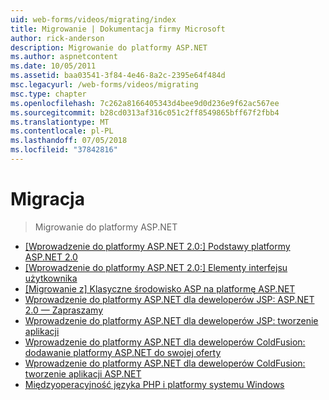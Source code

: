```yaml
---
uid: web-forms/videos/migrating/index
title: Migrowanie | Dokumentacja firmy Microsoft
author: rick-anderson
description: Migrowanie do platformy ASP.NET
ms.author: aspnetcontent
ms.date: 10/05/2011
ms.assetid: baa03541-3f84-4e46-8a2c-2395e64f484d
msc.legacyurl: /web-forms/videos/migrating
msc.type: chapter
ms.openlocfilehash: 7c262a8166405343d4bee9d0d236e9f62ac567ee
ms.sourcegitcommit: b28cd0313af316c051c2ff8549865bff67f2fbb4
ms.translationtype: MT
ms.contentlocale: pl-PL
ms.lasthandoff: 07/05/2018
ms.locfileid: "37842816"
---
```

<a name="migrating"></a>Migracja
====================
> Migrowanie do platformy ASP.NET


- [[Wprowadzenie do platformy ASP.NET 2.0:] Podstawy platformy ASP.NET 2.0](intro-to-aspnet-20-aspnet-20-fundamentals.md)
- [[Wprowadzenie do platformy ASP.NET 2.0:] Elementy interfejsu użytkownika](intro-to-aspnet-20-user-interface-elements.md)
- [[Migrowanie z] Klasyczne środowisko ASP na platformę ASP.NET](migrating-from-classic-asp-to-aspnet.md)
- [Wprowadzenie do platformy ASP.NET dla deweloperów JSP: ASP.NET 2.0 — Zapraszamy](intro-to-aspnet-for-jsp-developers-welcome-to-aspnet-20.md)
- [Wprowadzenie do platformy ASP.NET dla deweloperów JSP: tworzenie aplikacji](intro-to-aspnet-for-jsp-developers-building-applications.md)
- [Wprowadzenie do platformy ASP.NET dla deweloperów ColdFusion: dodawanie platformy ASP.NET do swojej oferty](intro-to-aspnet-for-coldfusion-developers-adding-aspnet-to-your-repertoire.md)
- [Wprowadzenie do platformy ASP.NET dla deweloperów ColdFusion: tworzenie aplikacji ASP.NET](introduction-to-aspnet-for-coldfusion-developers-building-an-aspnet-application.md)
- [Międzyoperacyjność języka PHP i platformy systemu Windows](interop-between-php-and-the-windows-platform.md)
